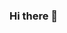 ### Hi there 👋

<!--
**wasantos-dev/wasantos-dev** is a ✨ _special_ ✨ repository because its `README.md` (this file) appears on your GitHub profile.

Here are some ideas to get you started:

- 🔭 I’m currently working on [Bionexo](https://bionexo.com/)
- 🌱 I’m currently learning Docker, SOLID.
- 👯 I’m looking to collaborate on projects with Ruby on Rails and ReactJS
- 🤔 I’m looking for help with SOLID
- 💬 Ask me about Agile Development
- 📫 How to reach me: [Linkedin](https://www.linkedin.com/in/wagcsantos/)
- ⚡ Fun fact: my nickname on work is kid
-->
